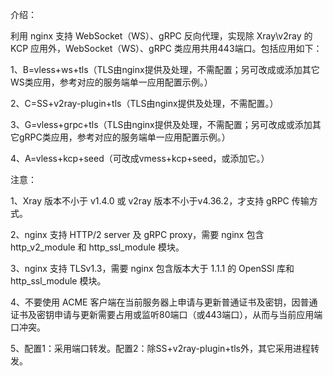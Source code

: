 介绍：

利用 nginx 支持 WebSocket（WS）、gRPC 反向代理，实现除 Xray\v2ray 的 KCP 应用外，WebSocket（WS）、gRPC 类应用共用443端口。包括应用如下：

1、B=vless+ws+tls（TLS由nginx提供及处理，不需配置；另可改成或添加其它WS类应用，参考对应的服务端单一应用配置示例。）

2、C=SS+v2ray-plugin+tls（TLS由nginx提供及处理，不需配置。）

3、G=vless+grpc+tls（TLS由nginx提供及处理，不需配置；另可改成或添加其它gRPC类应用，参考对应的服务端单一应用配置示例。）

4、A=vless+kcp+seed（可改成vmess+kcp+seed，或添加它。）

注意：

1、Xray 版本不小于 v1.4.0 或 v2ray 版本不小于v4.36.2，才支持 gRPC 传输方式。

2、nginx 支持 HTTP/2 server 及 gRPC proxy，需要 nginx 包含 http_v2_module 和 http_ssl_module 模块。

3、nginx 支持 TLSv1.3，需要 nginx 包含版本大于 1.1.1 的 OpenSSl 库和 http_ssl_module 模块。

4、不要使用 ACME 客户端在当前服务器上申请与更新普通证书及密钥，因普通证书及密钥申请与更新需要占用或监听80端口（或443端口），从而与当前应用端口冲突。

5、配置1：采用端口转发。配置2：除SS+v2ray-plugin+tls外，其它采用进程转发。
